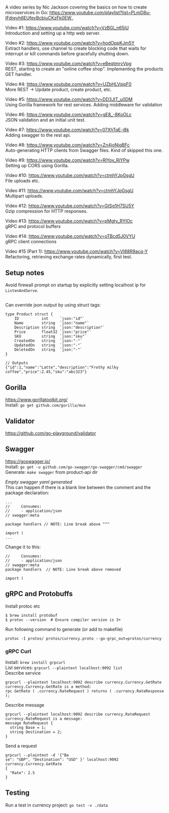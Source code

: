 #
A video series by Nic Jackson covering the basics on how to create microservices in Go: https://www.youtube.com/playlist?list=PLmD8u-IFdreyh6EUfevBcbiuCKzFk0EW_  

Video #1: https://www.youtube.com/watch?v=VzBGi_n65iU   
Introduction and setting up a http web server.  

Video #2: https://www.youtube.com/watch?v=hodOppKJm5Y  
Extract handlers, use channel to create blocking code that waits for interrupt or kill commands before gracefully shutting down.  

Video #3: https://www.youtube.com/watch?v=eBeqtmrvVpg  
REST, starting to create an "online coffee shop". Implementing the products GET handler.

Video #4: https://www.youtube.com/watch?v=UZbHLVsjpF0  
More REST -> Update product, create product, etc.  

Video #5: https://www.youtube.com/watch?v=DD3JlT_u0DM  
Using Gorilla framework for rest services. Adding middleware for validation  

Video #6: https://www.youtube.com/watch?v=gE8_-8KoOLc  
JSON validation and an initial unit test.

Video #7: https://www.youtube.com/watch?v=07XhTqE-j8k  
Adding swagger to the rest api.

Video #8: https://www.youtube.com/watch?v=Zn4joNjqBFc  
Auto-generating HTTP clients from Swagger files. Kind of skipped this one.

Video #9: https://www.youtube.com/watch?v=RlYoy_RiYPw  
Setting up CORS using Gorilla.  

Video #10: https://www.youtube.com/watch?v=ctmhYJpGsgU  
File uploads etc.  

Video #11: https://www.youtube.com/watch?v=ctmhYJpGsgU  
Multipart uploads.  

Video #12: https://www.youtube.com/watch?v=GtSg1H7SU5Y  
Gzip compression for HTTP responses.  

Video #13: https://www.youtube.com/watch?v=pMgty_RYIOc  
gRPC and protocol buffers  

Video #14: https://www.youtube.com/watch?v=oTBcd5J0VYU  
gRPC client connections

Video #15 (Part 1): https://www.youtube.com/watch?v=Vl88R9acq-Y
Refactoring, retrieving exchange rates dynamically, first test.  



## Setup notes
Avoid firewall prompt on startup by explicitly setting localhost ip for `ListenAndServe`.

## 
Can override json output by using struct tags:  
```
type Product struct {
	ID          int     `json:"id"`
	Name        string  `json:"name"`
	Description string  `json:"description"`
	Price       float32 `json:"price"`
	SKU         string  `json:"sku"`
	CreatedOn   string  `json:"-"`
	UpdatedOn   string  `json:"-"`
	DeletedOn   string  `json:"-"`
}

// Outputs
{"id":1,"name":"Latte","description":"Frothy milky coffee","price":2.45,"sku":"abc323"}
```

## Gorilla
https://www.gorillatoolkit.org/  
Install: `go get github.com/gorilla/mux`  


## Validator
https://github.com/go-playground/validator  


## Swagger   
https://goswagger.io/   
Install: `go get -u github.com/go-swagger/go-swagger/cmd/swagger`  
Generate: `make swagger` from product-api dir  

*Empty swagger yaml generated*  
This can happen if there is a blank line between the comment and the package declaration:
```
...
//     Consumes: 
//     - application/json
// swagger:meta

package handlers // NOTE: Line break above ^^^

import (
...
```

Change it to this:  
```
//     Consumes: 
//     - application/json
// swagger:meta
package handlers  // NOTE: Line break above removed

import (
```

## gRPC and Protobuffs  
Install protoc etc
```
$ brew install protobuf
$ protoc --version  # Ensure compiler version is 3+
```

Run following command to generate (or add to makefile)
```
protoc -I protos/ protos/currency.proto --go-grpc_out=protos/currency
```

### gRPC Curl
Install: `brew install grpcurl`  
List services: `grpcurl --plaintext localhost:9092 list`  
Describe service
```
grpcurl --plaintext localhost:9092 describe currency.Currency.GetRate
currency.Currency.GetRate is a method:
rpc GetRate ( .currency.RateRequest ) returns ( .currency.RateResponse );
```
Describe message
```
grpcurl --plaintext localhost:9092 describe currency.RateRequest 
currency.RateRequest is a message:
message RateRequest {
  string Base = 1;
  string Destination = 2;
}
```
Send a request
```
grpcurl --plaintext -d '{"Ba
se": "GBP", "Destination": "USD" }' localhost:9092 currency.Currency.GetRate
{
  "Rate": 2.5
}
```

## Testing  
Run a test in currency project: `go test -v ./data`  
